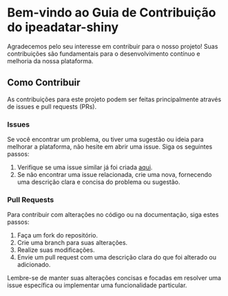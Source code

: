 # Bem-vindo ao Guia de Contribuição do ipeadatar-shiny

Agradecemos pelo seu interesse em contribuir para o nosso projeto! Suas contribuições são fundamentais para o desenvolvimento contínuo e melhoria da nossa plataforma.

## Como Contribuir

As contribuições para este projeto podem ser feitas principalmente através de issues e pull requests (PRs).

### Issues

Se você encontrar um problema, ou tiver uma sugestão ou ideia para melhorar a plataforma, não hesite em abrir uma issue. Siga os seguintes passos:

1. Verifique se uma issue similar já foi criada [aqui](https://github.com/chicodias/ipeadatar-shiny/issues).
2. Se não encontrar uma issue relacionada, crie uma nova, fornecendo uma descrição clara e concisa do problema ou sugestão.

### Pull Requests

Para contribuir com alterações no código ou na documentação, siga estes passos:

1. Faça um fork do repositório.
2. Crie uma branch para suas alterações.
3. Realize suas modificações.
4. Envie um pull request com uma descrição clara do que foi alterado ou adicionado.

Lembre-se de manter suas alterações concisas e focadas em resolver uma issue específica ou implementar uma funcionalidade particular.
